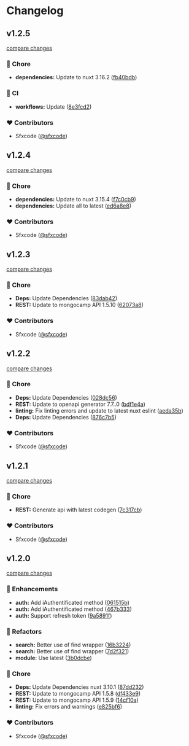 # Changelog


## v1.2.5

[compare changes](https://github.com/MongoCamp/mongocamp-nuxt/compare/v1.2.4...v1.2.5)

### 🏡 Chore

- **dependencies:** Update to nuxt 3.16.2 ([fb40bdb](https://github.com/MongoCamp/mongocamp-nuxt/commit/fb40bdb))

### 🤖 CI

- **workflows:** Update ([8e3fcd2](https://github.com/MongoCamp/mongocamp-nuxt/commit/8e3fcd2))

### ❤️ Contributors

- Sfxcode ([@sfxcode](https://github.com/sfxcode))

## v1.2.4

[compare changes](https://github.com/MongoCamp/mongocamp-nuxt/compare/v1.2.3...v1.2.4)

### 🏡 Chore

- **dependencies:** Update to nuxt 3.15.4 ([f7c0cb9](https://github.com/MongoCamp/mongocamp-nuxt/commit/f7c0cb9))
- **dependencies:** Update all to latest ([ed6a8e8](https://github.com/MongoCamp/mongocamp-nuxt/commit/ed6a8e8))

### ❤️ Contributors

- Sfxcode ([@sfxcode](https://github.com/sfxcode))

## v1.2.3

[compare changes](https://github.com/MongoCamp/mongocamp-nuxt/compare/v1.2.2...v1.2.3)

### 🏡 Chore

- **Deps:** Update Dependencies ([83dab42](https://github.com/MongoCamp/mongocamp-nuxt/commit/83dab42))
- **REST:** Update to mongocamp API 1.5.10 ([62073a8](https://github.com/MongoCamp/mongocamp-nuxt/commit/62073a8))

### ❤️ Contributors

- Sfxcode ([@sfxcode](http://github.com/sfxcode))

## v1.2.2

[compare changes](https://github.com/MongoCamp/mongocamp-nuxt/compare/v1.2.1...v1.2.2)

### 🏡 Chore

- **Deps:** Update Dependencies ([028dc56](https://github.com/MongoCamp/mongocamp-nuxt/commit/028dc56))
- **REST:** Update to openapi generator 7.7..0 ([bdf1e4a](https://github.com/MongoCamp/mongocamp-nuxt/commit/bdf1e4a))
- **linting:** Fix linting errors and update to latest nuxt eslint ([aeda35b](https://github.com/MongoCamp/mongocamp-nuxt/commit/aeda35b))
- **Deps:** Update Dependencies ([876c7b5](https://github.com/MongoCamp/mongocamp-nuxt/commit/876c7b5))

### ❤️ Contributors

- Sfxcode ([@sfxcode](http://github.com/sfxcode))

## v1.2.1

[compare changes](https://github.com/MongoCamp/mongocamp-nuxt/compare/v1.2.0...v1.2.1)

### 🏡 Chore

- **REST:** Generate api with latest codegen ([7c317cb](https://github.com/MongoCamp/mongocamp-nuxt/commit/7c317cb))

### ❤️ Contributors

- Sfxcode ([@sfxcode](http://github.com/sfxcode))

## v1.2.0

[compare changes](https://github.com/MongoCamp/mongocamp-nuxt/compare/v1.0.7...v1.2.0)

### 🚀 Enhancements

- **auth:** Add iAuthentificated method ([061515b](https://github.com/MongoCamp/mongocamp-nuxt/commit/061515b))
- **auth:** Add iAuthentificated method ([467b333](https://github.com/MongoCamp/mongocamp-nuxt/commit/467b333))
- **auth:** Support refresh token ([9a5891f](https://github.com/MongoCamp/mongocamp-nuxt/commit/9a5891f))

### 💅 Refactors

- **search:** Better use of find wrapper ([16b3224](https://github.com/MongoCamp/mongocamp-nuxt/commit/16b3224))
- **search:** Better use of find wrapper ([7d2f321](https://github.com/MongoCamp/mongocamp-nuxt/commit/7d2f321))
- **module:** Use latest ([3b0dcbe](https://github.com/MongoCamp/mongocamp-nuxt/commit/3b0dcbe))

### 🏡 Chore

- **Deps:** Update Dependencies nuxt 3.10.1 ([87dd232](https://github.com/MongoCamp/mongocamp-nuxt/commit/87dd232))
- **REST:** Update to mongocamp API 1.5.8 ([df433e9](https://github.com/MongoCamp/mongocamp-nuxt/commit/df433e9))
- **REST:** Update to mongocamp API 1.5.9 ([14cf10a](https://github.com/MongoCamp/mongocamp-nuxt/commit/14cf10a))
- **linting:** Fix errors and warnings ([e825bf6](https://github.com/MongoCamp/mongocamp-nuxt/commit/e825bf6))

### ❤️ Contributors

- Sfxcode ([@sfxcode](http://github.com/sfxcode))

